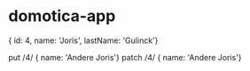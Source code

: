 # domotica-app

{ id: 4, name: 'Joris', lastName: 'Gulinck'}

put /4/ { name: 'Andere Joris'}
patch /4/ { name: 'Andere Joris'}